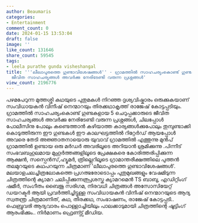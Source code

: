 ```yaml
---
author: Beaumaris
categories:
- Entertainment
comment_count: 0
date: 2024-01-15 13:53:04
draft: false
image: ''
like_count: 131646
share_count: 59545
tags:
- leela purathe gunda visheshangal
title: '''ലീലാപുരത്തെ ഗുണ്ടാവിശേഷങ്ങൾ'' - ഗ്രാമത്തിൽ സാഹചര്യംകൊണ്ട് ഗുണ്ടകളായ 5 ചെറുപ്പക്കാരുടെ
  ജീവിത സാഹചര്യങ്ങൾ അവർക്കു നേരിടേണ്ടി വരുന്ന പ്രശ്നങ്ങൾ'
view_count: 2196776
---
```


പഴമപേറുന്ന മുത്തശ്ശി കഥയുടെ പുതുമകൾ നിറഞ്ഞ ദൃശ്യവിഷ്കാരം ഒരുക്കുകയാണ് സംവിധായകൻ വിനീഷ് നെന്മാറയും തിരക്കഥാകൃത്ത് രാജേഷ് കോട്ടപ്പടിയും. ഗ്രാമത്തിൽ സാഹചര്യംകൊണ്ട് ഗുണ്ടകളായ 5 ചെറുപ്പക്കാരുടെ ജീവിത സാഹചര്യങ്ങൾ അവർക്കു നേരിടേണ്ടി വരുന്ന പ്രശ്നങ്ങൾ, ചിലപ്പോൾ പോലീസിനു പോലും കണ്ടെത്താൻ കഴിയാത്ത കാര്യങ്ങൾക്കുപോലും തുമ്പുണ്ടാക്കി കൊടുത്തിരുന്ന ഈ ഗുണ്ടകൾ ഈ കാലഘട്ടത്തിൽ റിറ്റേർഡ് ആയപ്പോൾ അവരെ തേടി അജ്ഞാതനായൊരു യുവാവ് ഗ്രാമത്തിൽ എത്തുന്നു മുൻപ് ഗ്രാമത്തിൽ ഉണ്ടായ ഒരു മർഡർ അവരിലൂടെ അറിയാൻ ശ്രമിക്കുന്നു .പിന്നീട് സംഭവബഹുലമായ മുഹൂർത്തങ്ങളിലൂടെ പ്രേക്ഷകരെ കോരിത്തരിപ്പിക്കുന്ന ആക്ഷൻ, സസ്പെൻസ്,ഹ്യൂമർ, ത്രില്ലെറിലൂടെ ഗ്രാമാന്തരീക്ഷത്തിലെ പുത്തൻ തലമുറയുടെ കഥപറയുന്ന ചിത്രമാണ് 'ലീലാപുരത്തെ ഗുണ്ടാവിശേഷങ്ങൾ'. മലയാളചലച്ചിത്രലോകത്തെ പ്രഗത്ഭരോടൊപ്പം പുതുമുഖങ്ങളും വേഷമിടുന്ന ചിത്രത്തിന്റെ ക്യാമറ ചലിപ്പിക്കുന്നത്പ്രശസ്ത ക്യാമറമെൻ TS ബാബു, എഡിറ്റിംഗ് ഷമീർ, സംഗീതം ബൈജു സരിഗമ, നിരവധി ചിത്രങ്ങൾ അസോസിയേറ്റ് ഡയറക്ടർ ആയി പ്രവർത്തിച്ചിട്ടുള്ള സംവിധായകൻ വിനീഷ് നെന്മാറയുടെ ആദ്യ സ്വതന്ത്ര ചിത്രമാണിത്, കഥ, തിരക്കഥ, സംഭാഷണം, രാജേഷ് കോട്ടപ്പടി.. ഫെബ്രുവരി ആദ്യവാരം പൊള്ളാച്ചിയിലും പാലക്കാടുമായി ചിത്രത്തിന്റെ ഷൂട്ടിംഗ് ആരംഭിക്കും.. നിർമാണം ഫ്രെണ്ട്സ് മീഡിയ.